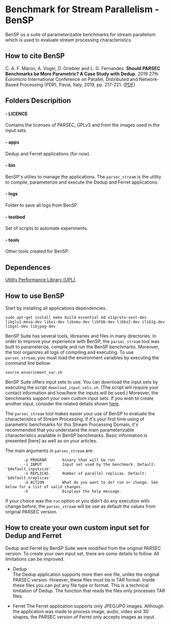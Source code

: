 #       Benchmark for Stream Parallelism - BenSP

BenSP os a suite of parameterizable benchmarks for stream parallelism which is used to evaluate stream processing characteristics.

## How to cite BenSP

C. A. F. Maron, A. Vogel, D. Griebler and L. G. Fernandes. **Should PARSEC Benchmarks be More Parametric? A Case Study with Dedup.** 2019 27th Euromicro International Conference on Parallel, Distributed and Network-Based Processing (PDP), Pavia, Italy, 2019, pp. 217-221. ([PDF](https://doi.org/10.1109/EMPDP.2019.8671592))

## Folders Descripition

#### - LICENCE
Contains the licenses of PARSEC, GPLv3 and from the images used in the input sets.
#### - apps
Dedup and Ferret applications (for now).
#### - bin
BenSP's utilies to manage the applications. The `parsec_stream` is the utility to compile, parameterize and execute the Dedup and Ferret applications.
#### - logs
Folder to save all logs from BenSP.
#### - testbed
Set of scripts to automate experiments.
#### - tools
Other tools created for BenSP.

## Dependences 

[Utility Performance Library (UPL)](https://github.com/dalvangriebler/upl).

## How to use BenSP
Start by installing all applications dependencies.

`sudo apt-get install make build-essential m4 x11proto-xext-dev libglu1-mesa-dev libxi-dev libxmu-dev libtbb-dev libbz2-dev zlib1g-dev libgsl-dev libjpeg-dev`

BenSP Suite has several tools, librearies and files in many directories. In order to improve your experience with BenSP, the `parsec_stream` tool was built to parameterize, compile and run the BenSP benchmarks. Moreover, the tool organizes all logs of compiling and executing. To use `parsec_stream`, you must load the environment variables by executing the command line bellow:

`source envorinment_var.sh`

BenSP Suite offers input sets to use. You can download the input sets by executing the script `download_input_sets.sh`. (The script will require your contact information and how/here the inputs will be used.) Moreover, the benchmarks support your own custom input sets. If you wish to create another input, consider the related details shown [here](#how-to-create-your-own-custom-input-set-for-dedup-and-ferret).

The `parsec_stream` tool makes easier your use of BenSP to evaluate the characteristics of Stream Processing. If it's your first time using of parametric benchmarks for this Stream Processing Domain, it's recommended that you understand the main parameterizable characteristics available in BenSP benchmarks. Basic information is presented [here] as well as on your articles.

The main arguments in `parsec_stream` are:

```
        -p PROGRAM       binary that will be run
        -i INPUT         Input set used by the benchmark. Default: '$default_inputsize'
        -n REPLICAS      Number of parallel replicas. Default: '$default_nreplicas'
        -a ACTION        What do you want to do? run or change. See below for a list of valid changes.
        -h               Displays the help message.
```
If your choice was the `run` option or you didn't do any execution with change before, the `parsec_stream` will be use as default the values from original PARSEC version.

## How to create your own custom input set for Dedup and Ferret

Dedup and Ferret by BenSP Suite were modified from the original PARSEC version. To create your own input set, there are some details to follow. All limitations can be improved.

* Dedup  
The Dedup application supports more then one file, unlike the original PARSEC version. However, these files must be in TAR format. Inside these files you can put any file type or format.
This is a technical limitation of Dedup. The function that reads the files only processes TAR files.

* Ferret
The Ferret application supports only JPEG/JPG images. Although the application was made to process image, audio, video and 3D shapes, the PARSEC version of Ferret only accepts images as input.
